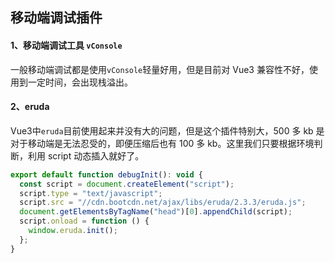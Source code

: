 ## 移动端调试插件

#### 1、移动端调试工具 `vConsole` 

一般移动端调试都是使用`vConsole`轻量好用，但是目前对 Vue3 兼容性不好，使用到一定时间，会出现栈溢出。



#### 2、eruda

 Vue3中`eruda`目前使用起来并没有大的问题，但是这个插件特别大，500 多 kb 是对于移动端是无法忍受的，即便压缩后也有 100 多 kb。这里我们只要根据环境判断，利用 script 动态插入就好了。

```js
export default function debugInit(): void {
  const script = document.createElement("script");
  script.type = "text/javascript";
  script.src = "//cdn.bootcdn.net/ajax/libs/eruda/2.3.3/eruda.js";
  document.getElementsByTagName("head")[0].appendChild(script);
  script.onload = function () {
    window.eruda.init();
  };
}
```

